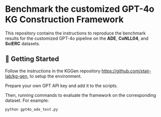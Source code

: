 # Benchmark the customized GPT-4o KG Construction Framework

This repository contains the instructions to reproduce the benchmark results for the customized GPT-4o pipeline on the **ADE**, **CoNLL04**, and **SciERC** datasets.


## 🚀 Getting Started

Follow the instructions in the KGGen repository https://github.com/stair-lab/kg-gen, to setup the environment.

Prepare your own GPT API key and add it to the scripts.

Then, running commands to evaluate the framework on the corresponding dataset. For example:

```bash
python gpt4o_ade_test.py
```